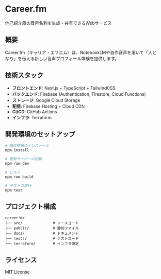 # Career.fm

他己紹介風の音声名刺を生成・共有できるWebサービス

## 概要

Career.fm（キャリア・エフエム）は、NotebookLMや自作音声を用いて「人となり」を伝える新しい音声プロフィール体験を提供します。

## 技術スタック

- **フロントエンド**: Next.js + TypeScript + TailwindCSS
- **バックエンド**: Firebase (Authentication, Firestore, Cloud Functions)
- **ストレージ**: Google Cloud Storage
- **配信**: Firebase Hosting + Cloud CDN
- **CI/CD**: GitHub Actions
- **インフラ**: Terraform

## 開発環境のセットアップ

```bash
# 依存関係のインストール
npm install

# 開発サーバーの起動
npm run dev

# ビルド
npm run build

# テストの実行
npm test
```

## プロジェクト構成

```
careerfm/
├── src/              # ソースコード
├── public/           # 静的ファイル
├── docs/             # ドキュメント
├── tests/            # テストコード
└── terraform/        # インフラ設定
```

## ライセンス

[MIT License](LICENSE)